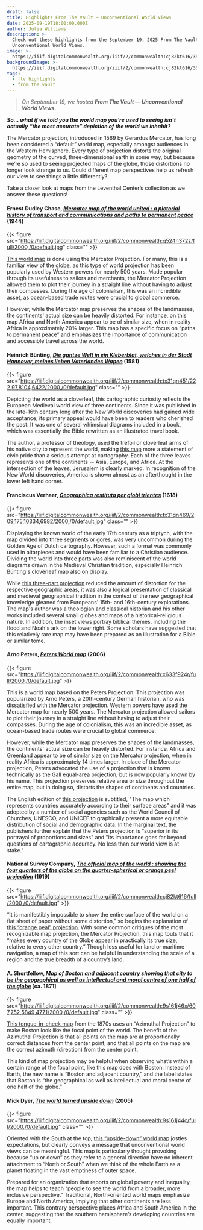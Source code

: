 ```yaml
---
draft: false
title: Highlights From The Vault — Unconventional World Views
date: 2025-09-19T18:00:00.000Z
author: Julia Williams
description: >-
  Check out these highlights from the September 19, 2025 From The Vault —
  Unconventional World Views.
image: >-
  https://iiif.digitalcommonwealth.org/iiif/2/commonwealth:cj82kt616/356,1639,10181,3753/,1200/0/default.jpg
backgroundImage: >-
  https://iiif.digitalcommonwealth.org/iiif/2/commonwealth:cj82kt616/356,1639,10181,3753/,1200/0/default.jpg
tags:
  - ftv highlights
  - from the vault
---
```


> *On September 19, we hosted **From The Vault — Unconventional World Views.***

***So… what if we told you the world map you’re used to seeing isn’t actually “the most accurate” depiction of the world we inhabit?***

The Mercator projection, introduced in 1569 by Gerardus Mercator, has long been considered a “default” world map, especially amongst audiences in the Western Hemisphere. Every type of projection distorts the original geometry of the curved, three-dimensional earth in some way, but because we’re so used to seeing projected maps of the globe, those distortions no longer look strange to us. Could different map perspectives help us refresh our view to see things a little differently?

Take a closer look at maps from the Leventhal Center’s collection as we answer these questions!

#### Ernest Dudley Chase, *[Mercator map of the world united : a pictorial history of transport and communications and paths to permanent peace](https://collections.leventhalmap.org/search/commonwealth:q524n371p)* (1944)

{{< figure src="https://iiif.digitalcommonwealth.org/iiif/2/commonwealth:q524n372z/full/2000,/0/default.jpg" class="" >}}

[This world map](https://collections.leventhalmap.org/search/commonwealth:q524n371p) is done using the Mercator Projection. For many, this is a familiar view of the globe, as this type of world projection has been popularly used by Western powers for nearly 500 years. Made popular through its usefulness to sailors and merchants, the Mercator Projection allowed them to plot their journey in a straight line without having to adjust their compasses. During the age of colonialism, this was an incredible asset, as ocean-based trade routes were crucial to global commerce.

However, while the Mercator map preserves the shapes of the landmasses, the continents' actual size can be heavily distorted. For instance, on this map Africa and North America appear to be of similar size, when in reality Africa is approximately 20% larger. This map has a specific focus on “paths to permanent peace” and emphasizes the importance of communication and accessible travel across the world.

#### Heinrich Bünting, *[Die gantze Welt in ein Kleberblat, welches in der Stadt Hannover, meines lieben Vaterlandes Wapen](https://collections.leventhalmap.org/search/commonwealth:3f462s41k)* (1581)

{{< figure src="https://iiif.digitalcommonwealth.org/iiif/2/commonwealth:tx31qn451/222,97,8104,6422/2000,/0/default.jpg" class="" >}}

Depicting the world as a cloverleaf, this cartographic curiosity reflects the European Medieval world view of three continents. Since it was published in the late-16th century long after the New World discoveries had gained wide acceptance, its primary appeal would have been to readers who cherished the past. It was one of several whimsical diagrams included in a book, which was essentially the Bible rewritten as an illustrated travel book. 

The author, a professor of theology, used the trefoil or cloverleaf arms of his native city to represent the world, making [this map](https://collections.leventhalmap.org/search/commonwealth:3f462s41k) more a statement of civic pride than a serious attempt at cartography. Each of the three leaves represents one of the continents -- Asia, Europe, and Africa. At the intersection of the leaves, Jerusalem is clearly marked. In recognition of the New World discoveries, America is shown almost as an afterthought in the lower left hand corner.

#### Franciscus Verhaer, *[Geographica restituta per globi trientes](https://collections.leventhalmap.org/search/commonwealth:3f462s523)* (1618)

{{< figure src="https://iiif.digitalcommonwealth.org/iiif/2/commonwealth:tx31qn469/209,175,10334,6982/2000,/0/default.jpg" class="" >}}

Displaying the known world of the early 17th century as a triptych, with the map divided into three segments or gores, was very uncommon during the Golden Age of Dutch cartography. However, such a format was commonly used in altarpieces and would have been familiar to a Christian audience. Dividing the world into three parts was also reminiscent of the world diagrams drawn in the Medieval Christian tradition, especially Heinrich Bünting's cloverleaf map also on display. 

While [this three-part projection](https://collections.leventhalmap.org/search/commonwealth:3f462s523) reduced the amount of distortion for the respective geographic areas, it was also a logical presentation of classical and medieval geographical tradition in the context of the new geographical knowledge gleaned from Europeans' 15th- and 16th-century explorations. The map's author was a theologian and classical historian and his other works included several small globes and maps of a historical-religious nature. In addition, the inset views portray biblical themes, including the flood and Noah's ark on the lower right. Some scholars have suggested that this relatively rare map may have been prepared as an illustration for a Bible or similar tome.

#### Arno Peters, *[Peters World map](https://collections.leventhalmap.org/search/commonwealth:x633f923g)* (2006)

{{< figure src="https://iiif.digitalcommonwealth.org/iiif/2/commonwealth:x633f924r/full/2000,/0/default.jpg" >}}

This is a world map based on the Peters Projection. This projection was popularized by Arno Peters, a 20th-century German historian, who was dissatisfied with the Mercator projection. Western powers have used the Mercator map for nearly 500 years. The Mercator projection allowed sailors to plot their journey in a straight line without having to adjust their compasses. During the age of colonialism, this was an incredible asset, as ocean-based trade routes were crucial to global commerce.

However, while the Mercator map preserves the shapes of the landmasses, the continents' actual size can be heavily distorted. For instance, Africa and Greenland appear to be of similar size on the Mercator projection, when in reality Africa is approximately 14 times larger. In place of the Mercator projection, Peters advocated the use of a projection that is known technically as the Gall equal-area projection, but is now popularly known by his name. This projection preserves relative area or size throughout the entire map, but in doing so, distorts the shapes of continents and countries. 

The English edition of [this projection](https://collections.leventhalmap.org/search/commonwealth:x633f923g) is subtitled, "The map which represents countries accurately according to their surface areas" and it was adopted by a number of social agencies such as the World Council of Churches, UNESCO, and UNICEF to graphically present a more equitable distribution of social and demographic data. In the marginal text, the publishers further explain that the Peters projection is "superior in its portrayal of proportions and sizes" and "its importance goes far beyond questions of cartographic accuracy. No less than our world view is at stake."

#### National Survey Company, *[The official map of the world : showing the four quarters of the globe on the quarter-spherical or orange peel projection](https://collections.leventhalmap.org/search/commonwealth:cj82kt60x)* (1919)

{{< figure src="https://iiif.digitalcommonwealth.org/iiif/2/commonwealth:cj82kt616/full/2000,/0/default.jpg" >}}

“It is manifestibly impossible to show the entire surface of the world on a flat sheet of paper without some distortion,” so begins the explanation of [this “orange peal” projection](https://collections.leventhalmap.org/search/commonwealth:cj82kt60x). With some common critiques of the most recognizable map projection, the Mercator Projection, this map touts that it “makes every country of the Globe appear in practically its true size, relative to every other country.” Though less useful for land or maritime navigation, a map of this sort can be helpful in understanding the scale of a region and the true breadth of a country’s land. 

#### A. Shortfellow, *[Map of Boston and adjacent country showing that city to be the geographical as well as intellectual and moral centre of one half of the globe](https://collections.leventhalmap.org/search/commonwealth:9s161j45n)* \[ca. 1871]

{{< figure src="https://iiif.digitalcommonwealth.org/iiif/2/commonwealth:9s161j46x/607,752,5849,4771/2000,/0/default.jpg" class="" >}}

[This tongue-in-cheek map](https://collections.leventhalmap.org/search/commonwealth:9s161j45n) from the 1870s uses an “Azimuthal Projection” to make Boston look like the focal point of the world. The benefit of the Azimuthal Projection is that all points on the map are at proportionally correct distances from the center point, and that all points on the map are the correct azimuth (direction) from the center point. 

This kind of map projection may be helpful when observing what’s within a certain range of the focal point, like this map does with Boston. Instead of Earth, the new name is “Boston and adjacent country,” and the label states that Boston is “the geographical as well as intellectual and moral centre of one half of the globe.”

#### Mick Dyer, *[The world turned upside down](https://collections.leventhalmap.org/search/commonwealth:9s161j433)* (2005)

{{< figure src="https://iiif.digitalcommonwealth.org/iiif/2/commonwealth:9s161j44c/full/2000,/0/default.jpg" class="" >}}

Oriented with the South at the top, [this “upside-down” world map](https://collections.leventhalmap.org/search/commonwealth:9s161j433) jostles expectations, but clearly conveys a message that unconventional world views can be meaningful. This map is particularly thought provoking because “up or down” as they refer to a general direction have no inherent attachment to “North or South” when we think of the whole Earth as a planet floating in the vast emptiness of outer space.

Prepared for an organization that reports on global poverty and inequality, the map helps to teach “people to see the world from a broader, more inclusive perspective.” Traditional, North-oriented world maps emphasize Europe and North America, implying that other continents are less important. This contrary perspective places Africa and South America in the center, suggesting that the southern hemisphere’s developing countries are equally important.
